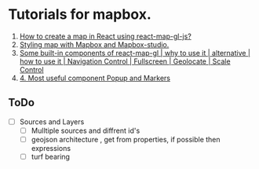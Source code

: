 # Tutorials for mapbox.

1. [How to create a map in React using react-map-gl-js?](https://bdevg.com/articles/1--%C2%A0How-to-create-a-map-in-React-using-react-map-gl%205facb5e4f1f5bd00087a13dd)
2. [Styling map with Mapbox and Mapbox-studio.](https://bdevg.com/articles/2.-Styling-map-with-Mapbox-and-Mapbox-studio.%205fafb54320b13c0008fa71d6)
3. [Some built\-in components of react\-map\-gl \| why to use it \| alternative \| how to use it \| Navigation Control \| Fullscreen \| Geolocate \| Scale Control](https://bdevg.com/articles/3.-Some-built-in-components-of-react-map-gl-%7C-why-to-use-it-%7C-alternative-%7C-how-to-use-it-%7C-Navigation-Control-%7C-Fullscreen-%7C-Geolocate-%7C-Scale-Control%205fb9e30491549800083b43d8)
4. [4. Most useful component Popup and Markers](https://bdevg.com/articles/4.-Most-useful-component-Popup-and-Markers./5fbba9c3f8ed610008897b0b)


## ToDo
* [ ]  Sources and Layers
    * [ ]  Mulltiple sources and diffrent id's
    * [ ]  geojson architecture , get from properties, if possible then expressions 
    * [ ]  turf bearing 
